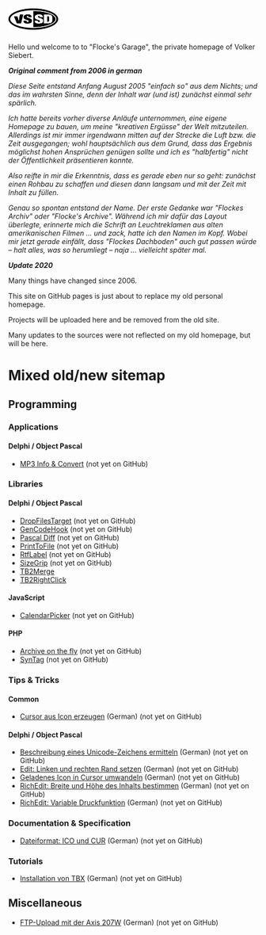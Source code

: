 # <img alt="VSSD" src="vssd.png" width="20%">

Hello und welcome to to "Flocke's Garage", the private homepage of Volker Siebert.

***Original comment from 2006 in german***

*Diese Seite entstand Anfang August 2005 "einfach so" aus dem Nichts; und das im wahrsten Sinne, denn der Inhalt war (und ist) zunächst einmal sehr spärlich.*

*Ich hatte bereits vorher diverse Anläufe unternommen, eine eigene Homepage zu bauen, um meine "kreativen Ergüsse" der Welt mitzuteilen. Allerdings ist mir immer irgendwann mitten auf der Strecke die Luft bzw. die Zeit ausgegangen; wohl hauptsächlich aus dem Grund, dass das Ergebnis möglichst hohen Ansprüchen genügen sollte und ich es "halbfertig" nicht der Öffentlichkeit präsentieren konnte.*

*Also reifte in mir die Erkenntnis, dass es gerade eben nur so geht: zunächst einen Rohbau zu schaffen und diesen dann langsam und mit der Zeit mit Inhalt zu füllen.*

*Genau so spontan entstand der Name. Der erste Gedanke war "Flockes Archiv" oder "Flocke's Archive". Während ich mir dafür das Layout überlegte, erinnerte mich die Schrift an Leuchtreklamen aus alten amerikanischen Filmen ... und zack, hatte ich den Namen im Kopf. Wobei mir jetzt gerade einfällt, dass "Flockes Dachboden" auch gut passen würde – halt alles, was so herumliegt – naja ... vielleicht später mal.*

***Update 2020***

Many things have changed since 2006.

This site on GitHub pages is just about to replace my old personal homepage.

Projects will be uploaded here and be removed from the old site.

Many updates to the sources were not reflected on my old homepage, but will be here.

# Mixed old/new sitemap

## Programming

### Applications

#### Delphi / Object Pascal

* [MP3 Info & Convert](http://flocke.vssd.de/prog/apps/pascal/mp3conv/) (not yet on GitHub)

### Libraries

#### Delphi / Object Pascal

* [DropFilesTarget](http://flocke.vssd.de/prog/code/pascal/dft/) (not yet on GitHub)
* [GenCodeHook](http://flocke.vssd.de/prog/code/pascal/codehook/) (not yet on GitHub)
* [Pascal Diff](http://flocke.vssd.de/prog/code/pascal/pasdiff/) (not yet on GitHub)
* [PrintToFile](http://flocke.vssd.de/prog/code/pascal/prt2file/) (not yet on GitHub)
* [RtfLabel](http://flocke.vssd.de/prog/code/pascal/rtflabel/) (not yet on GitHub)
* [SizeGrip](http://flocke.vssd.de/prog/code/pascal/sizegrip/) (not yet on GitHub)
* [TB2Merge](https://github.com/vssd/TB2Merge)
* [TB2RightClick](https://github.com/vssd/TB2RightClick)

#### JavaScript

* [CalendarPicker](http://flocke.vssd.de/prog/code/js/calpick/) (not yet on GitHub)

#### PHP

* [Archive on the fly](http://flocke.vssd.de/prog/code/php/aotf/) (not yet on GitHub)
* [SynTag](http://flocke.vssd.de/prog/code/php/syntag/) (not yet on GitHub)

### Tips & Tricks

#### Common

* [Cursor aus Icon erzeugen](http://flocke.vssd.de/prog/tips/common/ccfi/) (German) (not yet on GitHub)

#### Delphi / Object Pascal

* [Beschreibung eines Unicode-Zeichens ermitteln](http://flocke.vssd.de/prog/tips/pascal/getuname/) (German) (not yet on GitHub)
* [Edit: Linken und rechten Rand setzen](http://flocke.vssd.de/prog/tips/pascal/setmargin/) (German) (not yet on GitHub)
* [Geladenes Icon in Cursor umwandeln](http://flocke.vssd.de/prog/tips/pascal/citc/) (German) (not yet on GitHub)
* [RichEdit: Breite und Höhe des Inhalts bestimmen](http://flocke.vssd.de/prog/tips/pascal/grtx/) (German) (not yet on GitHub)
* [RichEdit: Variable Druckfunktion](http://flocke.vssd.de/prog/tips/pascal/prtred/) (German) (not yet on GitHub)

### Documentation & Specification

* [Dateiformat: ICO und CUR](http://flocke.vssd.de/prog/research/dficocur/) (German) (not yet on GitHub)

### Tutorials

* [Installation von TBX](http://flocke.vssd.de/prog/howto/insttbx/) (German) (not yet on GitHub)

## Miscellaneous

* [FTP-Upload mit der Axis 207W](http://flocke.vssd.de/misc/axis207w/) (German) (not yet on GitHub)

